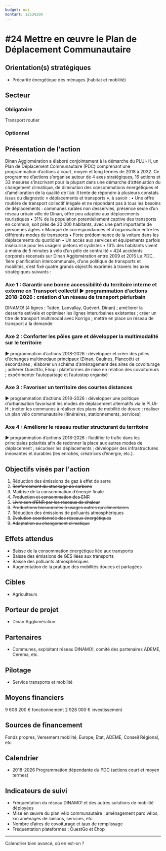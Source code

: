 ```yaml
---
budget: oui
montant: 12534200
---
```


# #24 Mettre en œuvre le Plan de Déplacement Communautaire

## Orientation(s) stratégiques

- Précarité énergétique des ménages (habitat et mobilité)

## Secteur
### Obligatoire

Transport routier

### Optionnel



## Présentation de l'action

Dinan Agglomération a élaboré conjointement à la démarche du PLUi-H, un Plan de Déplacement Communautaire (PDC) comprenant une programmation d’actions à court, moyen et long termes de 2018 à 2032.
Ce programme d’actions s’organise autour de 4 axes stratégiques, 16 actions et 33 mesures s’inscrivant pour la plupart dans une démarche d’atténuation du changement climatique, de diminution des consommations énergétiques et d’amélioration de la qualité de l’air. Il tente de répondre à plusieurs constats issus du diagnostic « déplacements et transports »,
à savoir :
• Une offre routière de transport collectif inégale et ne répondant pas à tous les besoins de déplacements : communes rurales non desservies, présence seule d’un réseau urbain ville de Dinan, offre peu adaptée aux déplacements touristiques
• 31% de la population potentiellement captive des transports en commun, soit près de 30 000 habitants, avec une part importante de personnes âgées
• Manque de correspondances et d’organisation entre les différents modes de transports
• Forte prédominance de la voiture dans les déplacements du quotidien
• Un accès aux services et équipements parfois insécurisé pour les usagers piétons et
cyclistes
• 16% des habitants vivent à moins de 5 minutes à vélo d’un pôle de centralité
• 424 accidents corporels recensés sur Dinan Agglomération entre 2009 et 2015
Le PDC, 1ière planification intercommunale, d’une politique de transports et mobilités, s’est fixé quatre grands objectifs exprimés à travers les axes stratégiques suivants :
### Axe 1 : Garantir une bonne accessibilité du territoire interne et externe en Transport collectif ► programmation d’actions 2018-2026 : création d’un réseau de transport périurbain
DINAMO! (4 lignes : Taden, Lanvallay, Quévert, Dinan) ; améliorer la desserte estivale et optimiser les lignes interurbaines existantes ; créer un titre de transport multimodal avec Korrigo ; mettre en place un réseau de transport à la demande
### Axe 2 : Conforter les pôles gare et développer la multimodalité sur le territoire
► programmation d’actions 2018-2026 : développer et créer des pôles d’échanges multimodaux principaux (Dinan, Caulnes, Plancoët) et secondaires ; élaborer un schéma d’aménagement des aires de covoiturage ; adhérer OuestGo, Ehop : plateformes de mise en relation des covoitureurs ; expérimenter l’autopartage et l’autostop organisé
### Axe 3 : Favoriser un territoire des courtes distances
► programmation d’actions 2018-2026 : développer une politique d’urbanisation favorisant les modes de déplacement alternatifs via le PLUi-H ; inciter les communes à réaliser des plans de mobilité de douce ; réaliser un plan vélo communautaire (itinéraires, stationnements, services)
### Axe 4 : Améliorer le réseau routier structurant du territoire
► programmation d’actions 2018-2026 : fluidifier le trafic dans les principales polarités afin de redonner la place aux autres modes de déplacement ; sécuriser les déplacements ; développer des infrastructures innovantes et durables (les enrobés, créatrices d’énergie, etc.).

## Objectifs visés par l'action

1. Réduction des émissions de gaz à effet de serre
2. ~~Renforcement du stockage de carbone~~
3. Maîtrise de la consommation d’énergie finale
4. ~~Production et consommation des ENR~~
5. ~~Livraison d’ENR par les réseaux de chaleur~~
6. ~~Productions biosourcées à usages autres qu’alimentaires~~
7. Réduction des émissions de polluants atmosphériques
8. ~~Évolution coordonnée des réseaux énergétiques~~
9. ~~Adaptation au changement climatique~~

## Effets attendus

- Baisse de la consommation énergétique liée aux transports
- Baisse des émissions de GES liées aux transports
- Baisse des polluants atmosphériques
- Augmentation de la pratique des mobilités douces et partagées

## Cibles

- Agriculteurs

## Porteur de projet

- Dinan Agglomération

## Partenaires

- Communes, exploitant réseau DINAMO!, comité des partenaires ADEME, Cerema, etc.

## Pilotage

- Service transports et mobilité

## Moyens financiers

9 606 200 € fonctionnement
2 928 000 € investissement

## Sources de financement

Fonds propres, Versement mobilité, Europe, Etat, ADEME, Conseil Régional, etc

## Calendrier

- 2018-2026 Programmation dépendante du PDC (actions court et moyen termes)

## Indicateurs de suivi

- Fréquentation du réseau DINAMO! et des autres solutions de mobilité déployées
- Mise en œuvre du plan vélo communautaire : aménagement parc vélos, km aménagés de liaisons, services, etc.
- Nombre d’aires de covoiturage et taux de remplissage
- Fréquentation plateformes : OuestGo et Ehop

---
Calendrier bien avancé, où en est-on ?
